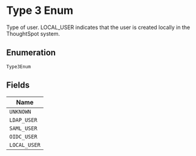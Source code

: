 
# Type 3 Enum

Type of user. LOCAL_USER indicates that the user is created locally in the ThoughtSpot system.

## Enumeration

`Type3Enum`

## Fields

| Name |
|  --- |
| `UNKNOWN` |
| `LDAP_USER` |
| `SAML_USER` |
| `OIDC_USER` |
| `LOCAL_USER` |

